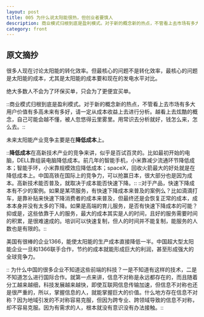 ```yaml
---
layout: post
title: 005 为什么说太阳能很热，但创业者要慎人
description: 商业模式归根到底是盈利模式。对于新的概念新的热点，不管看上去市场有多大用户价值有多高未来有多好，请一定从成本收益上去进行分析。
category: front
---
```


## 原文摘抄

很多人现在讨论太阳能的转化效率。但最核心的问题不是转化效率，最核心的问题是太阳能的成本，尤其是太阳能的成本要和现在的发电水平对比。

绝大多数人不会为了环保买单，只会为了更便宜买单。

::商业模式归根到底是盈利模式。对于新的概念新的热点，不管看上去市场有多大用户价值有多高未来有多好，请一定从成本收益上去进行分析。越看上去炫酷的概念，自己可能会越不懂，被人忽悠得云里雾里。用常识去分析就好，钱怎么来，怎么去。::

未来太阳能产业竞争主要是在**降低成本**上。

::**降低成本**在高新技术产业的竞争来讲，似乎是百试百灵的。比如最初开始的电脑，DELL靠组装电脑降低成本。前几年的智能手机，小米靠减少流通环节降低成本；智能手环，小米靠规模效应降低成本；spaceX，回收火箭最大的好处就是在降低成本上。中国高铁在国际上的竞争力，可以抢赢日本，很大部分也是因为成本。高新技术能否普及，就取决于成本能否快速下降。::
::对于产品，快速下降成本有不少的案例。如果是某项服务，有快速下降成本来普及的案例么？比如滴滴打车，是靠补贴来快速下降消费者的成本来普及，但最终还是会恢复正常的成本，成本本身并没有太多的下降。如果是高端的育儿服务，是否有快速下降成本的可能？抑或是，这些依靠于人的服务，最大的成本其实是人的时间，且好的服务需要时间的积累，是很难速成的。培训可以快速复制，但人的时间并不能复制，能服务的人数也是有限的。::

美国有很棒的企业1366，能使太阳能的生产成本直接降低一半。中国超大型太阳能企业一旦和1366联手合作，节约的成本就能形成巨大的利润，甚至形成强大的全球竞争力。

:: 为什么中国的很多企业不知道这些前端的科技？一是不知道有这样的技术，二是不知道怎么进行国际合作。就第一点来讲，信息不对称是永远都存在的，而且随着分工越来越细，科技发展越来越快，即使互联网信息传输加速，但信息不对称也还是很严重的，所以，掌握信息的人，就能掌握巨大的价值。什么地方存在信息不对称？因为地域引发的不对称容易克服，但因为跨专业、跨领域导致的信息不对称，却不容易克服。因为有需求的人，根本就没有意识没有办法接触。::
